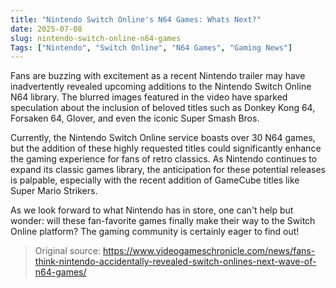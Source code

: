 ```yaml
---
title: "Nintendo Switch Online's N64 Games: Whats Next?"
date: 2025-07-08
slug: nintendo-switch-online-n64-games
Tags: ["Nintendo", "Switch Online", "N64 Games", "Gaming News"]
---
```


Fans are buzzing with excitement as a recent Nintendo trailer may have inadvertently revealed upcoming additions to the Nintendo Switch Online N64 library. The blurred images featured in the video have sparked speculation about the inclusion of beloved titles such as Donkey Kong 64, Forsaken 64, Glover, and even the iconic Super Smash Bros.

Currently, the Nintendo Switch Online service boasts over 30 N64 games, but the addition of these highly requested titles could significantly enhance the gaming experience for fans of retro classics. As Nintendo continues to expand its classic games library, the anticipation for these potential releases is palpable, especially with the recent addition of GameCube titles like Super Mario Strikers.

As we look forward to what Nintendo has in store, one can't help but wonder: will these fan-favorite games finally make their way to the Switch Online platform? The gaming community is certainly eager to find out!
> Original source: https://www.videogameschronicle.com/news/fans-think-nintendo-accidentally-revealed-switch-onlines-next-wave-of-n64-games/